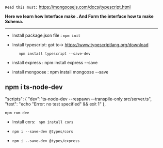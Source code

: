 `Read this must:` https://mongoosejs.com/docs/typescript.html

**Here we learn how Interface make . And Form the interface how to make Schema.**


---


-    Install package.json file : `npm init`
-    Install typescript: got to-> https://www.typescriptlang.org/download
        
            npm install typescript --save-dev
    
- install express : npm install express --save
- install mongoose : npm install mongoose --save

**npm i ts-node-dev**
- 

  "scripts": {
    "dev":"ts-node-dev --respawn --transpile-only src/server.ts",
    "test": "echo \"Error: no test specified\" && exit 1"
  },

`npm run dev`   


-    Install cors: ` npm install cors`
 
- `npm i --save-dev @types/cors`

- `npm i --save-dev @types/express`